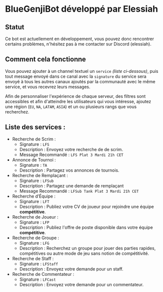 # BlueGenjiBot développé par Elessiah

## Statut

Ce bot est actuellement en développement, vous pouvez donc rencontrer certains problèmes, n'hésitez pas à me contacter sur Discord (elessiah).

## Comment cela fonctionne

Vous pouvez ajouter à un channel textuel un `service` *(liste ci-dessous)*, puis tout message envoyé dans ce canal avec la `signature` du service sera envoyé à tous les autres canaux ajoutés par la communauté avec le même service, et vous recevrez leurs messages.

Afin de personnaliser l'expérience de chaque serveur, des filtres sont accessibles et afin d'atteindre les utilisateurs qui vous intéresse, ajoutez une région (`EU`, `NA`, `LATAM`, `ASIA`) et un ou plusieurs rangs que vous recherchez.

## Liste des services :

- Recherche de Scrim :
    - Signature : `LFS`
    - Description : Envoyez votre recherche de de scrim.
    - Message Recommandé : ```LFS Plat 3 Mardi 21h CET```
- Annonce de Tournoi :
    - Signature : `TA`
    - Description : Partagez vos annonces de tournois.
- Recherche de Remplaçant :
    - Signature : `LFSub`
    - Description : Partagez une demande de remplaçant
    - Message Recommandé : ```LFSub Tank Plat 3 Mardi 21h CET```
- Recherche d’Équipe :
    - Signature : `LFT`
    - Description : Publiez votre CV de joueur pour rejoindre une équipe **compétitive**.
- Recherche de Joueur :
    - Signature : `LFP`
    - Description : Publiez l'offre de poste disponible dans votre équipe **compétitive**.
- Recherche de Groupe :
  - Signature : `LFG`
  - Description : Recherchez un groupe pour jouer des parties rapides, compétitives ou autre mode de jeu sans notion de compétitivité.
- Recherche de Staff :
    - Signature : `LFStaff`
    - Description : Envoyez votre demande pour un staff.
- Recherche de Commentateur :
    - Signature : `LFCast`
    - Description : Envoyez votre demande pour un commentateur.